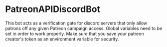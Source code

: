 # PatreonAPIDiscordBot
This bot acts as a verification gate for discord servers that only allow patrons off any given Patreon campaign access. 
Global variables need to be set in order to work properly. Make sure that you save your patreon creator's token as an environment variable for security. 
